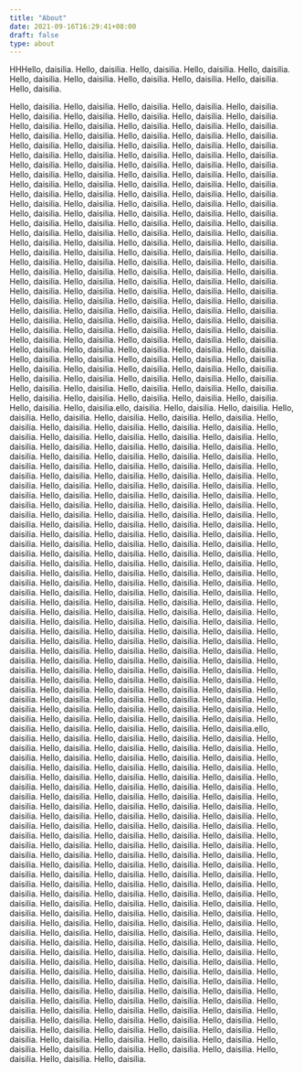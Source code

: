 ```yaml
---
title: "About"
date: 2021-09-16T16:29:41+08:00
draft: false
type: about
---
```


HHHello, daisilia.
Hello, daisilia.
Hello, daisilia.
Hello, daisilia.
Hello, daisilia.
Hello, daisilia.
Hello, daisilia.
Hello, daisilia.
Hello, daisilia.
Hello, daisilia.
Hello, daisilia.

<!--more-->

Hello, daisilia.
Hello, daisilia.
Hello, daisilia.
Hello, daisilia.
Hello, daisilia.
Hello, daisilia.
Hello, daisilia.
Hello, daisilia.
Hello, daisilia.
Hello, daisilia.
Hello, daisilia.
Hello, daisilia.
Hello, daisilia.
Hello, daisilia.
Hello, daisilia.
Hello, daisilia.
Hello, daisilia.
Hello, daisilia.
Hello, daisilia.
Hello, daisilia.
Hello, daisilia.
Hello, daisilia.
Hello, daisilia.
Hello, daisilia.
Hello, daisilia.
Hello, daisilia.
Hello, daisilia.
Hello, daisilia.
Hello, daisilia.
Hello, daisilia.
Hello, daisilia.
Hello, daisilia.
Hello, daisilia.
Hello, daisilia.
Hello, daisilia.
Hello, daisilia.
Hello, daisilia.
Hello, daisilia.
Hello, daisilia.
Hello, daisilia.
Hello, daisilia.
Hello, daisilia.
Hello, daisilia.
Hello, daisilia.
Hello, daisilia.
Hello, daisilia.
Hello, daisilia.
Hello, daisilia.
Hello, daisilia.
Hello, daisilia.
Hello, daisilia.
Hello, daisilia.
Hello, daisilia.
Hello, daisilia.
Hello, daisilia.
Hello, daisilia.
Hello, daisilia.
Hello, daisilia.
Hello, daisilia.
Hello, daisilia.
Hello, daisilia.
Hello, daisilia.
Hello, daisilia.
Hello, daisilia.
Hello, daisilia.
Hello, daisilia.
Hello, daisilia.
Hello, daisilia.
Hello, daisilia.
Hello, daisilia.
Hello, daisilia.
Hello, daisilia.
Hello, daisilia.
Hello, daisilia.
Hello, daisilia.
Hello, daisilia.
Hello, daisilia.
Hello, daisilia.
Hello, daisilia.
Hello, daisilia.
Hello, daisilia.
Hello, daisilia.
Hello, daisilia.
Hello, daisilia.
Hello, daisilia.
Hello, daisilia.
Hello, daisilia.
Hello, daisilia.
Hello, daisilia.
Hello, daisilia.
Hello, daisilia.
Hello, daisilia.
Hello, daisilia.
Hello, daisilia.
Hello, daisilia.
Hello, daisilia.
Hello, daisilia.
Hello, daisilia.
Hello, daisilia.
Hello, daisilia.
Hello, daisilia.
Hello, daisilia.
Hello, daisilia.
Hello, daisilia.
Hello, daisilia.
Hello, daisilia.
Hello, daisilia.
Hello, daisilia.
Hello, daisilia.
Hello, daisilia.
Hello, daisilia.
Hello, daisilia.
Hello, daisilia.
Hello, daisilia.
Hello, daisilia.
Hello, daisilia.
Hello, daisilia.
Hello, daisilia.
Hello, daisilia.
Hello, daisilia.
Hello, daisilia.
Hello, daisilia.
Hello, daisilia.
Hello, daisilia.
Hello, daisilia.
Hello, daisilia.
Hello, daisilia.
Hello, daisilia.
Hello, daisilia.
Hello, daisilia.
Hello, daisilia.
Hello, daisilia.
Hello, daisilia.
Hello, daisilia.
Hello, daisilia.
Hello, daisilia.
Hello, daisilia.
Hello, daisilia.
Hello, daisilia.
Hello, daisilia.
Hello, daisilia.
Hello, daisilia.
Hello, daisilia.
Hello, daisilia.
Hello, daisilia.
Hello, daisilia.
Hello, daisilia.
Hello, daisilia.
Hello, daisilia.
Hello, daisilia.
Hello, daisilia.
Hello, daisilia.
Hello, daisilia.
Hello, daisilia.
Hello, daisilia.
Hello, daisilia.
Hello, daisilia.ello, daisilia.
Hello, daisilia.
Hello, daisilia.
Hello, daisilia.
Hello, daisilia.
Hello, daisilia.
Hello, daisilia.
Hello, daisilia.
Hello, daisilia.
Hello, daisilia.
Hello, daisilia.
Hello, daisilia.
Hello, daisilia.
Hello, daisilia.
Hello, daisilia.
Hello, daisilia.
Hello, daisilia.
Hello, daisilia.
Hello, daisilia.
Hello, daisilia.
Hello, daisilia.
Hello, daisilia.
Hello, daisilia.
Hello, daisilia.
Hello, daisilia.
Hello, daisilia.
Hello, daisilia.
Hello, daisilia.
Hello, daisilia.
Hello, daisilia.
Hello, daisilia.
Hello, daisilia.
Hello, daisilia.
Hello, daisilia.
Hello, daisilia.
Hello, daisilia.
Hello, daisilia.
Hello, daisilia.
Hello, daisilia.
Hello, daisilia.
Hello, daisilia.
Hello, daisilia.
Hello, daisilia.
Hello, daisilia.
Hello, daisilia.
Hello, daisilia.
Hello, daisilia.
Hello, daisilia.
Hello, daisilia.
Hello, daisilia.
Hello, daisilia.
Hello, daisilia.
Hello, daisilia.
Hello, daisilia.
Hello, daisilia.
Hello, daisilia.
Hello, daisilia.
Hello, daisilia.
Hello, daisilia.
Hello, daisilia.
Hello, daisilia.
Hello, daisilia.
Hello, daisilia.
Hello, daisilia.
Hello, daisilia.
Hello, daisilia.
Hello, daisilia.
Hello, daisilia.
Hello, daisilia.
Hello, daisilia.
Hello, daisilia.
Hello, daisilia.
Hello, daisilia.
Hello, daisilia.
Hello, daisilia.
Hello, daisilia.
Hello, daisilia.
Hello, daisilia.
Hello, daisilia.
Hello, daisilia.
Hello, daisilia.
Hello, daisilia.
Hello, daisilia.
Hello, daisilia.
Hello, daisilia.
Hello, daisilia.
Hello, daisilia.
Hello, daisilia.
Hello, daisilia.
Hello, daisilia.
Hello, daisilia.
Hello, daisilia.
Hello, daisilia.
Hello, daisilia.
Hello, daisilia.
Hello, daisilia.
Hello, daisilia.
Hello, daisilia.
Hello, daisilia.
Hello, daisilia.
Hello, daisilia.
Hello, daisilia.
Hello, daisilia.
Hello, daisilia.
Hello, daisilia.
Hello, daisilia.
Hello, daisilia.
Hello, daisilia.
Hello, daisilia.
Hello, daisilia.
Hello, daisilia.
Hello, daisilia.
Hello, daisilia.
Hello, daisilia.
Hello, daisilia.
Hello, daisilia.
Hello, daisilia.
Hello, daisilia.
Hello, daisilia.
Hello, daisilia.
Hello, daisilia.
Hello, daisilia.
Hello, daisilia.
Hello, daisilia.
Hello, daisilia.
Hello, daisilia.
Hello, daisilia.
Hello, daisilia.
Hello, daisilia.
Hello, daisilia.
Hello, daisilia.
Hello, daisilia.
Hello, daisilia.
Hello, daisilia.
Hello, daisilia.
Hello, daisilia.
Hello, daisilia.
Hello, daisilia.
Hello, daisilia.
Hello, daisilia.
Hello, daisilia.
Hello, daisilia.
Hello, daisilia.
Hello, daisilia.
Hello, daisilia.
Hello, daisilia.
Hello, daisilia.
Hello, daisilia.
Hello, daisilia.
Hello, daisilia.
Hello, daisilia.
Hello, daisilia.
Hello, daisilia.
Hello, daisilia.
Hello, daisilia.
Hello, daisilia.
Hello, daisilia.
Hello, daisilia.
Hello, daisilia.
Hello, daisilia.
Hello, daisilia.
Hello, daisilia.
Hello, daisilia.
Hello, daisilia.
Hello, daisilia.
Hello, daisilia.
Hello, daisilia.
Hello, daisilia.ello, daisilia.
Hello, daisilia.
Hello, daisilia.
Hello, daisilia.
Hello, daisilia.
Hello, daisilia.
Hello, daisilia.
Hello, daisilia.
Hello, daisilia.
Hello, daisilia.
Hello, daisilia.
Hello, daisilia.
Hello, daisilia.
Hello, daisilia.
Hello, daisilia.
Hello, daisilia.
Hello, daisilia.
Hello, daisilia.
Hello, daisilia.
Hello, daisilia.
Hello, daisilia.
Hello, daisilia.
Hello, daisilia.
Hello, daisilia.
Hello, daisilia.
Hello, daisilia.
Hello, daisilia.
Hello, daisilia.
Hello, daisilia.
Hello, daisilia.
Hello, daisilia.
Hello, daisilia.
Hello, daisilia.
Hello, daisilia.
Hello, daisilia.
Hello, daisilia.
Hello, daisilia.
Hello, daisilia.
Hello, daisilia.
Hello, daisilia.
Hello, daisilia.
Hello, daisilia.
Hello, daisilia.
Hello, daisilia.
Hello, daisilia.
Hello, daisilia.
Hello, daisilia.
Hello, daisilia.
Hello, daisilia.
Hello, daisilia.
Hello, daisilia.
Hello, daisilia.
Hello, daisilia.
Hello, daisilia.
Hello, daisilia.
Hello, daisilia.
Hello, daisilia.
Hello, daisilia.
Hello, daisilia.
Hello, daisilia.
Hello, daisilia.
Hello, daisilia.
Hello, daisilia.
Hello, daisilia.
Hello, daisilia.
Hello, daisilia.
Hello, daisilia.
Hello, daisilia.
Hello, daisilia.
Hello, daisilia.
Hello, daisilia.
Hello, daisilia.
Hello, daisilia.
Hello, daisilia.
Hello, daisilia.
Hello, daisilia.
Hello, daisilia.
Hello, daisilia.
Hello, daisilia.
Hello, daisilia.
Hello, daisilia.
Hello, daisilia.
Hello, daisilia.
Hello, daisilia.
Hello, daisilia.
Hello, daisilia.
Hello, daisilia.
Hello, daisilia.
Hello, daisilia.
Hello, daisilia.
Hello, daisilia.
Hello, daisilia.
Hello, daisilia.
Hello, daisilia.
Hello, daisilia.
Hello, daisilia.
Hello, daisilia.
Hello, daisilia.
Hello, daisilia.
Hello, daisilia.
Hello, daisilia.
Hello, daisilia.
Hello, daisilia.
Hello, daisilia.
Hello, daisilia.
Hello, daisilia.
Hello, daisilia.
Hello, daisilia.
Hello, daisilia.
Hello, daisilia.
Hello, daisilia.
Hello, daisilia.
Hello, daisilia.
Hello, daisilia.
Hello, daisilia.
Hello, daisilia.
Hello, daisilia.
Hello, daisilia.
Hello, daisilia.
Hello, daisilia.
Hello, daisilia.
Hello, daisilia.
Hello, daisilia.
Hello, daisilia.
Hello, daisilia.
Hello, daisilia.
Hello, daisilia.
Hello, daisilia.
Hello, daisilia.
Hello, daisilia.
Hello, daisilia.
Hello, daisilia.
Hello, daisilia.
Hello, daisilia.
Hello, daisilia.
Hello, daisilia.
Hello, daisilia.
Hello, daisilia.
Hello, daisilia.
Hello, daisilia.
Hello, daisilia.
Hello, daisilia.
Hello, daisilia.
Hello, daisilia.
Hello, daisilia.
Hello, daisilia.
Hello, daisilia.
Hello, daisilia.
Hello, daisilia.
Hello, daisilia.
Hello, daisilia.
Hello, daisilia.
Hello, daisilia.
Hello, daisilia.
Hello, daisilia.
Hello, daisilia.
Hello, daisilia.
Hello, daisilia.
Hello, daisilia.
Hello, daisilia.
Hello, daisilia.
Hello, daisilia.
Hello, daisilia.
Hello, daisilia.
Hello, daisilia.
Hello, daisilia.
Hello, daisilia.
Hello, daisilia.
